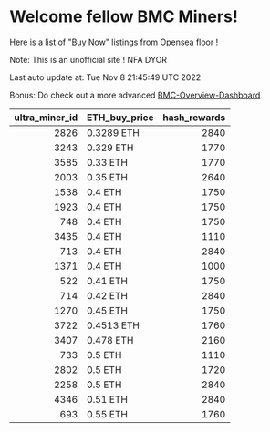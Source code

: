 # Welcome fellow BMC Miners!
Here is a list of "Buy Now" listings from Opensea floor !

Note: This is an unofficial site ! NFA DYOR

Last auto update at: Tue Nov  8 21:45:49 UTC 2022

Bonus: Do check out a more advanced [BMC-Overview-Dashboard](https://dune.com/defifunk/BMC-Overview-Dashboard)


|   ultra_miner_id | ETH_buy_price   |   hash_rewards |
|-----------------:|:----------------|---------------:|
|             2826 | 0.3289 ETH      |           2840 |
|             3243 | 0.329 ETH       |           1770 |
|             3585 | 0.33 ETH        |           1770 |
|             2003 | 0.35 ETH        |           2640 |
|             1538 | 0.4 ETH         |           1750 |
|             1923 | 0.4 ETH         |           1750 |
|              748 | 0.4 ETH         |           1750 |
|             3435 | 0.4 ETH         |           1110 |
|              713 | 0.4 ETH         |           2840 |
|             1371 | 0.4 ETH         |           1000 |
|              522 | 0.41 ETH        |           1750 |
|              714 | 0.42 ETH        |           2840 |
|             1270 | 0.45 ETH        |           1750 |
|             3722 | 0.4513 ETH      |           1760 |
|             3407 | 0.478 ETH       |           2160 |
|              733 | 0.5 ETH         |           1110 |
|             2802 | 0.5 ETH         |           1720 |
|             2258 | 0.5 ETH         |           2840 |
|             4346 | 0.51 ETH        |           2840 |
|              693 | 0.55 ETH        |           1760 |